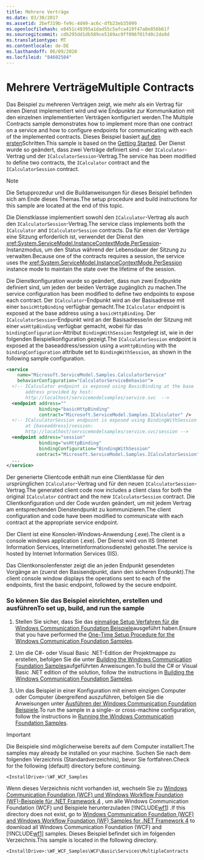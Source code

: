 ```yaml
---
title: Mehrere Verträge
ms.date: 03/30/2017
ms.assetid: 2bef319b-fe9c-4d49-ac6c-dfb23eb35099
ms.openlocfilehash: e8451c49395a1dad55c5afca419f47a8e856b61f
ms.sourcegitcommit: cdb295dd1db589ce5169ac9ff096f01fd0c2da9d
ms.translationtype: MT
ms.contentlocale: de-DE
ms.lasthandoff: 06/09/2020
ms.locfileid: "84602504"
---
```

# <a name="multiple-contracts"></a><span data-ttu-id="12081-102">Mehrere Verträge</span><span class="sxs-lookup"><span data-stu-id="12081-102">Multiple Contracts</span></span>
<span data-ttu-id="12081-103">Das Beispiel zu mehreren Verträgen zeigt, wie mehr als ein Vertrag für einen Dienst implementiert wird und wie Endpunkte zur Kommunikation mit den einzelnen implementierten Verträgen konfiguriert werden.</span><span class="sxs-lookup"><span data-stu-id="12081-103">The Multiple Contracts sample demonstrates how to implement more than one contract on a service and how to configure endpoints for communicating with each of the implemented contracts.</span></span> <span data-ttu-id="12081-104">Dieses Beispiel basiert [auf den ersten](getting-started-sample.md)Schritten.</span><span class="sxs-lookup"><span data-stu-id="12081-104">This sample is based on the [Getting Started](getting-started-sample.md).</span></span> <span data-ttu-id="12081-105">Der Dienst wurde so geändert, dass zwei Verträge definiert sind – der `ICalculator`-Vertrag und der `ICalculatorSession`-Vertrag.</span><span class="sxs-lookup"><span data-stu-id="12081-105">The service has been modified to define two contracts, the `ICalculator` contract and the `ICalculatorSession` contract.</span></span>  
  
> [!NOTE]
> <span data-ttu-id="12081-106">Die Setupprozedur und die Buildanweisungen für dieses Beispiel befinden sich am Ende dieses Themas.</span><span class="sxs-lookup"><span data-stu-id="12081-106">The setup procedure and build instructions for this sample are located at the end of this topic.</span></span>  
  
 <span data-ttu-id="12081-107">Die Dienstklasse implementiert sowohl den `ICalculator`-Vertrag als auch den `ICalculatorSession`-Vertrag.</span><span class="sxs-lookup"><span data-stu-id="12081-107">The service class implements both the `ICalculator` and `ICalculatorSession` contracts.</span></span> <span data-ttu-id="12081-108">Da für einen der Verträge eine Sitzung erforderlich ist, verwendet der Dienst den <xref:System.ServiceModel.InstanceContextMode.PerSession>-Instanzmodus, um den Status während der Lebensdauer der Sitzung zu verwalten.</span><span class="sxs-lookup"><span data-stu-id="12081-108">Because one of the contracts requires a session, the service uses the <xref:System.ServiceModel.InstanceContextMode.PerSession> instance mode to maintain the state over the lifetime of the session.</span></span>  
  
 <span data-ttu-id="12081-109">Die Dienstkonfiguration wurde so geändert, dass nun zwei Endpunkte definiert sind, um jeden der beiden Verträge zugänglich zu machen.</span><span class="sxs-lookup"><span data-stu-id="12081-109">The service configuration has been modified to define two endpoints to expose each contract.</span></span> <span data-ttu-id="12081-110">Der `ICalculator`-Endpunkt wird an der Basisadresse mit einer `basicHttpBinding` verfügbar gemacht.</span><span class="sxs-lookup"><span data-stu-id="12081-110">The `ICalculator` endpoint is exposed at the base address using a `basicHttpBinding`.</span></span> <span data-ttu-id="12081-111">Der `ICalculatorSession`-Endpunkt wird an der Basisadresse/in der Sitzung mit einer `wsHttpBinding` verfügbar gemacht, wobei für das `bindingConfiguration`-Attribut `BindingWithSession` festgelegt ist, wie in der folgenden Beispielkonfiguration gezeigt.</span><span class="sxs-lookup"><span data-stu-id="12081-111">The `ICalculatorSession` endpoint is exposed at the baseaddress/session using a `wsHttpBinding` with the `bindingConfiguration` attribute set to `BindingWithSession`, as shown in the following sample configuration.</span></span>  
  
```xml  
<service
    name="Microsoft.ServiceModel.Samples.CalculatorService"  
    behaviorConfiguration="CalculatorServiceBehavior">  
  <!-- ICalculator endpoint is exposed using BasicBinding at the base  
       address provided by host:   
       http://localhost/servicemodelsamples/service.svc  -->  
  <endpoint address=""  
            binding="basicHttpBinding"  
            contract="Microsoft.ServiceModel.Samples.ICalculator" />  
  <!-- ICalculatorSession endpoint is exposed using BindingWithSession  
       at {baseaddress}/session:  
       http://localhost/servicemodelsamples/service.svc/session -->  
  <endpoint address="session"  
            binding="wsHttpBinding"  
            bindingConfiguration="BindingWithSession"
           contract="Microsoft.ServiceModel.Samples.ICalculatorSession" />  
  ...  
</service>  
```  
  
 <span data-ttu-id="12081-112">Der generierte Clientcode enthält nun eine Clientklasse für den ursprünglichen `ICalculator`-Vertrag und für den neuen `ICalculatorSession`-Vertrag.</span><span class="sxs-lookup"><span data-stu-id="12081-112">The generated client code now includes a client class for both the original `ICalculator` contract and the new `ICalculatorSession` contract.</span></span> <span data-ttu-id="12081-113">Die Clientkonfiguration und der Code wurden geändert, um mit jedem Vertrag am entsprechenden Dienstendpunkt zu kommunizieren.</span><span class="sxs-lookup"><span data-stu-id="12081-113">The client configuration and code have been modified to communicate with each contract at the appropriate service endpoint.</span></span>  
  
 <span data-ttu-id="12081-114">Der Client ist eine Konsolen-Windows-Anwendung (.exe).</span><span class="sxs-lookup"><span data-stu-id="12081-114">The client is a console windows application (.exe).</span></span> <span data-ttu-id="12081-115">Der Dienst wird von IIS (Internet Information Services, Internetinformationsdienste) gehostet.</span><span class="sxs-lookup"><span data-stu-id="12081-115">The service is hosted by Internet Information Services (IIS).</span></span>  
  
 <span data-ttu-id="12081-116">Das Clientkonsolenfenster zeigt die an jeden Endpunkt gesendeten Vorgänge an (zuerst den Basisendpunkt, dann den sicheren Endpunkt).</span><span class="sxs-lookup"><span data-stu-id="12081-116">The client console window displays the operations sent to each of the endpoints, first the basic endpoint, followed by the secure endpoint.</span></span>  
  
### <a name="to-set-up-build-and-run-the-sample"></a><span data-ttu-id="12081-117">So können Sie das Beispiel einrichten, erstellen und ausführen</span><span class="sxs-lookup"><span data-stu-id="12081-117">To set up, build, and run the sample</span></span>  
  
1. <span data-ttu-id="12081-118">Stellen Sie sicher, dass Sie das [einmalige Setup Verfahren für die Windows Communication Foundation Beispiele](one-time-setup-procedure-for-the-wcf-samples.md)ausgeführt haben.</span><span class="sxs-lookup"><span data-stu-id="12081-118">Ensure that you have performed the [One-Time Setup Procedure for the Windows Communication Foundation Samples](one-time-setup-procedure-for-the-wcf-samples.md).</span></span>  
  
2. <span data-ttu-id="12081-119">Um die C#- oder Visual Basic .NET-Edition der Projektmappe zu erstellen, befolgen Sie die unter [Building the Windows Communication Foundation Samples](building-the-samples.md)aufgeführten Anweisungen.</span><span class="sxs-lookup"><span data-stu-id="12081-119">To build the C# or Visual Basic .NET edition of the solution, follow the instructions in [Building the Windows Communication Foundation Samples](building-the-samples.md).</span></span>  
  
3. <span data-ttu-id="12081-120">Um das Beispiel in einer Konfiguration mit einem einzigen Computer oder Computer übergreifend auszuführen, befolgen Sie die Anweisungen unter [Ausführen der Windows Communication Foundation Beispiele](running-the-samples.md).</span><span class="sxs-lookup"><span data-stu-id="12081-120">To run the sample in a single- or cross-machine configuration, follow the instructions in [Running the Windows Communication Foundation Samples](running-the-samples.md).</span></span>  
  
> [!IMPORTANT]
> <span data-ttu-id="12081-121">Die Beispiele sind möglicherweise bereits auf dem Computer installiert.</span><span class="sxs-lookup"><span data-stu-id="12081-121">The samples may already be installed on your machine.</span></span> <span data-ttu-id="12081-122">Suchen Sie nach dem folgenden Verzeichnis (Standardverzeichnis), bevor Sie fortfahren.</span><span class="sxs-lookup"><span data-stu-id="12081-122">Check for the following (default) directory before continuing.</span></span>  
>
> `<InstallDrive>:\WF_WCF_Samples`  
>
> <span data-ttu-id="12081-123">Wenn dieses Verzeichnis nicht vorhanden ist, wechseln Sie zu [Windows Communication Foundation (WCF) und Windows Workflow Foundation (WF)-Beispiele für .NET Framework 4](https://www.microsoft.com/download/details.aspx?id=21459) , um alle Windows Communication Foundation (WCF) und Beispiele herunterzuladen [!INCLUDE[wf1](../../../../includes/wf1-md.md)] .</span><span class="sxs-lookup"><span data-stu-id="12081-123">If this directory does not exist, go to [Windows Communication Foundation (WCF) and Windows Workflow Foundation (WF) Samples for .NET Framework 4](https://www.microsoft.com/download/details.aspx?id=21459) to download all Windows Communication Foundation (WCF) and [!INCLUDE[wf1](../../../../includes/wf1-md.md)] samples.</span></span> <span data-ttu-id="12081-124">Dieses Beispiel befindet sich im folgenden Verzeichnis.</span><span class="sxs-lookup"><span data-stu-id="12081-124">This sample is located in the following directory.</span></span>  
>
> `<InstallDrive>:\WF_WCF_Samples\WCF\Basic\Services\MultipleContracts`  
